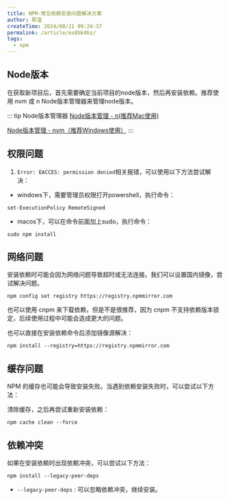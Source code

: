 ```yaml
---
title: NPM-常见依赖安装问题解决方案
author: 耶温
createTime: 2024/08/21 09:24:37
permalink: /article/ex8bk4bz/
tags:
  - npm
---
```



## Node版本

在获取新项目后，首先需要确定当前项目的node版本，然后再安装依赖。推荐使用 nvm 或 n Node版本管理器来管理node版本。

::: tip Node版本管理器
[Node版本管理 - n(推荐Mac使用)](/Node.js/cznd3edy/)

[Node版本管理 - nvm（推荐Windows使用）](/Node.js/tbfyiodl/)
:::





## 权限问题

1. `Error: EACCES: permission denied`相关报错，可以使用以下方法尝试解决：


-   windows下，需要管理员权限打开powershell，执行命令：

```shell
set-ExecutionPolicy RemoteSigned
```

-   macos下，可以在命令前面加上sudo，执行命令：

```shell
sudo npm install
```



## 网络问题

安装依赖时可能会因为网络问题导致超时或无法连接。我们可以设置国内镜像，尝试解决问题。

```shell
npm config set registry https://registry.npmmirror.com
```
也可以使用 cnpm 来下载依赖，但是不是很推荐，因为 cnpm 不支持依赖版本锁定，后续使用过程中可能会造成更大的问题。

也可以直接在安装依赖命令后添加镜像源解决：

```shell
npm install --registry=https://registry.npmmirror.com
```

## 缓存问题

NPM 的缓存也可能会导致安装失败。当遇到依赖安装失败时，可以尝试以下方法：

清除缓存，之后再尝试重新安装依赖：

```shell
npm cache clean --force
```


## 依赖冲突

如果在安装依赖时出现依赖冲突，可以尝试以下方法：
```shell
npm install --legacy-peer-deps 
```

-   `--legacy-peer-deps` : 可以忽略依赖冲突，继续安装。
